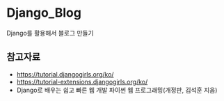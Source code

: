 ﻿# Django_Blog
Django를 활용해서 블로그 만들기

## 참고자료
* https://tutorial.djangogirls.org/ko/
* https://tutorial-extensions.djangogirls.org/ko/
* Django로 배우는 쉽고 빠른 웹 개발 파이썬 웹 프로그래밍(개정판, 김석훈 지음)